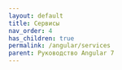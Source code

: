 ```yaml
---
layout: default
title: Сервисы
nav_order: 4
has_children: true
permalink: /angular/services
parent: Руководство Angular 7
---
```

